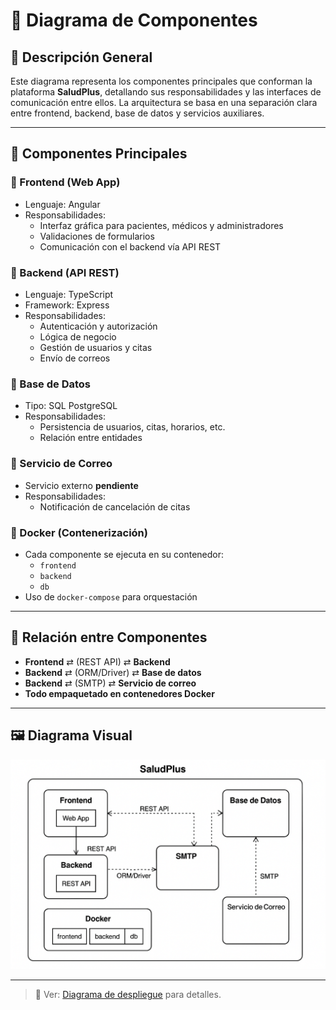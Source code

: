 # 🧰 Diagrama de Componentes

## 📝 Descripción General

Este diagrama representa los componentes principales que conforman la plataforma **SaludPlus**, detallando sus responsabilidades y las interfaces de comunicación entre ellos. La arquitectura se basa en una separación clara entre frontend, backend, base de datos y servicios auxiliares.

---

## 🧩 Componentes Principales

### 🔹 Frontend (Web App)
- Lenguaje: Angular 
- Responsabilidades:
  - Interfaz gráfica para pacientes, médicos y administradores
  - Validaciones de formularios
  - Comunicación con el backend vía API REST

### 🔹 Backend (API REST)
- Lenguaje: TypeScript
- Framework: Express
- Responsabilidades:
  - Autenticación y autorización
  - Lógica de negocio
  - Gestión de usuarios y citas
  - Envío de correos

### 🔹 Base de Datos
- Tipo: SQL PostgreSQL 
- Responsabilidades:
  - Persistencia de usuarios, citas, horarios, etc.
  - Relación entre entidades

### 🔹 Servicio de Correo
- Servicio externo **pendiente**
- Responsabilidades:
  - Notificación de cancelación de citas

### 🔹 Docker (Contenerización)
- Cada componente se ejecuta en su contenedor:
  - `frontend`
  - `backend`
  - `db`
- Uso de `docker-compose` para orquestación

---

## 🔗 Relación entre Componentes

- **Frontend** ⇄ (REST API) ⇄ **Backend**
- **Backend** ⇄ (ORM/Driver) ⇄ **Base de datos**
- **Backend** ⇄ (SMTP) ⇄ **Servicio de correo**
- **Todo empaquetado en contenedores Docker**

---

## 🖼️ Diagrama Visual

![Diagrama de Componentes](./img/image.png)

---
> 📌 Ver: [Diagrama de despliegue](../diagramas/despliegue.md) para detalles.
